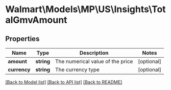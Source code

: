# Walmart\Models\MP\US\Insights\TotalGmvAmount

## Properties

Name | Type | Description | Notes
------------ | ------------- | ------------- | -------------
**amount** | **string** | The numerical value of the price | [optional]
**currency** | **string** | The currency type | [optional]


[[Back to Model list]](./) [[Back to API list]](../../../../../README.md#supported-apis) [[Back to README]](../../../../../README.md)
